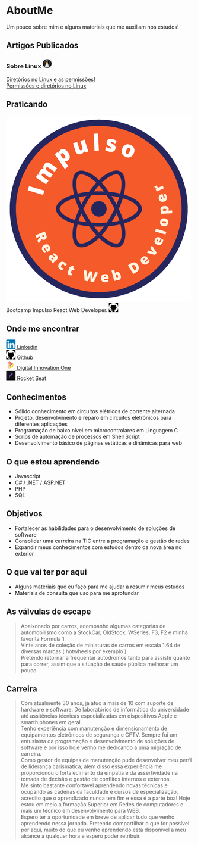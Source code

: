 # AboutMe
Um pouco sobre mim e alguns materiais que me auxiliam nos estudos!

## Artigos Publicados
### Sobre Linux <img src="./img/tuxIcon.jpg" width=25px> 
<a href="https://www.linkedin.com/pulse/diret%25C3%25B3rios-linux-e-permiss%25C3%25B5es-iuri-de-carvalho-salgado/?trackingId=oUQLT%2FZiT46FZ3zNA8HLXg%3D%3D">  
  Diretórios no Linux e as permissões!
</a><br>
<a href="https://digitalinnovation.one/artigos/permissoes-e-diretorios-no-linux">Permissões e diretórios no Linux</a><br>

## Praticando
<a href="https://web.digitalinnovation.one/track/impulso-react-web-developer"><img src="https://github.com/icsalgado/ImpulsoReact-Bootcamp-DIO/blob/b6f73d01dcb8307abfd9ec2f892e17c7a01adeb5/assets/bootcampImpulsoReact.jpg"></a> Bootcamp Impulso React Web Developer. <a href="https://github.com/icsalgado/ImpulsoReact-Bootcamp-DIO"><img src="./img/githubIcon.jpg" width="25px"></a>

## Onde me encontrar
<a href="https://www.linkedin.com/in/icsalgado/"><img src="./img/linkedinIcon.jpg" width=25px> Linkedin</a><br>
<a href="https://github.com/icsalgado"><img src="./img/githubIcon.jpg" width=25px> Github</a><br>
<a href="https://web.digitalinnovation.one/users/icsalgado?tab=achievements"><img src="./img/dioIcon.jpg" width=25px> Digital Innovation One</a><br>
<a href="https://app.rocketseat.com.br/me/icsalgado"><img src="./img/rocketseatIcon.jpg" width=25px> Rocket Seat</a>

## Conhecimentos
* Sólido conhecimento em circuitos elétricos de corrente alternada
* Projeto, desenvolvimento e reparo em circuitos eletrônicos para diferentes aplicações
* Programação de baixo nível em microcontrolares em Linguagem C
* Scrips de automação de processos em Shell Script
* Desenvolvimento básico de páginas estáticas e dinâmicas para web

## O que estou aprendendo
* Javascript
* C# / .NET / ASP.NET
* PHP
* SQL

## Objetivos
* Fortalecer as habilidades para o desenvolvimento de soluções de software
* Consolidar uma carreira na TIC entre a programação e gestão de redes
* Expandir meus conhecimentos com estudos dentro da nova área no exterior

## O que vai ter por aqui
* Alguns materiais que eu faço para me ajudar a resumir meus estudos
* Materiais de consulta que uso para me aprofundar

## As válvulas de escape
>Apaixonado por carros, acompanho algumas categorias de automobilismo como a StockCar, OldStock, WSeries, F3, F2 e minha favorita Formula 1<br>
>Vinte anos de coleção de miniaturas de carros em escala 1:64 de diversas marcas ( hotwheels por exemplo )<br>
>Pretendo retornar a frequentar autodromos tanto para assistir quanto para correr, assim que a situação de saúde pública melhorar um pouco<br>

## Carreira
>Com atualmente 30 anos, já atuo a mais de 10 com suporte de hardware e software. De laboratórios de informática da universidade até assitências técnicas especializadas em dispositivos Apple e smarth phones em geral.<br>
Tenho experiência com manutenção e dimensionamento de equipamentos eletrônicos de segurança e CFTV. Sempre fui um entusiasta da programação e desenvolvimento de soluções de software e por isso hoje venho me dedicando a uma migração de carreira.<br>
Como gestor de equipes de manutenção pude desenvolver meu perfil de liderança carismática, além disso essa experiência me proporcionou o fortalecimento da empatia e da assertividade na tomada de decisão e gestão de conflitos internos e externos.<br>
Me sinto bastante confortavel aprendendo novas técnicas e ocupando as cadeiras da faculdade e cursos de especialização, acredito que o aprendizado nunca tem fim e essa é a parte boa! Hoje estou em meio a formação Superior em Redes de computadores e mais um técnico em desenvolvimento para WEB.<br>
Espero ter a oportunidade em breve de aplicar tudo que venho aprendendo nessa jornada. Pretendo compartilhar o que for possível por aqui, muito do que eu venho aprendendo está disponível a meu alcance a qualquer hora e espero poder retribuir.




